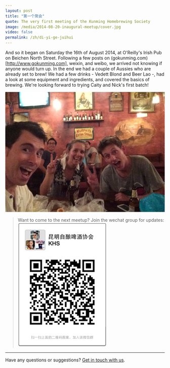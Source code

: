 ```yaml
---
layout: post
title: "第一个聚会"
quote: The very first meeting of the Kunming Homebrewing Society
image: /media/2014-08-20-inaugural-meetup/cover.jpg
video: false
permalink: /zh/di-yi-ge-juihui
---
```


And so it began on Saturday the 16th of August 2014, at O'Reilly's Irish Pub on Beichen North Street. Following a few posts on (gokunming.com)[http://www.gokunming.com], weixin, and weibo, we arrived not knowing if anyone would turn up. In the end we had a couple of Aussies who are already set to brew! We had a few drinks - Vedett Blond and Beer Lao -, had a look at some equipment and ingredients, and covered the basics of brewing. We're looking forward to trying Caity and Nick's first batch!

![From left to right: Darryl, Caity, and Nick](/media/2014-08-20-inaugural-meetup/darryl-caity-nick.jpg)

> Want to come to the next meetup? Join the wechat group for updates:
![KHS Wechat Group QR Code](/media/2014-08-20-inaugural-meetup/qr-code.jpg)

-----
Have any questions or suggestions? [Get in touch with us](mailto:hello@kunmingbeer.org).